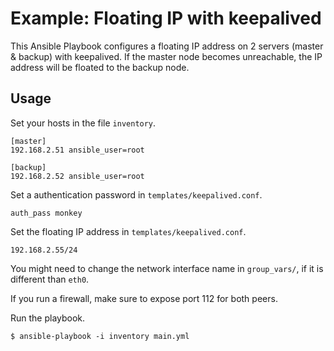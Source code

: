 # Example: Floating IP with keepalived

This Ansible Playbook configures a floating IP address
on 2 servers (master & backup) with keepalived.
If the master node becomes unreachable, the IP address will be floated to the backup node.

## Usage

Set your hosts in the file `inventory`.

    [master]
    192.168.2.51 ansible_user=root

    [backup]
    192.168.2.52 ansible_user=root

Set a authentication password in `templates/keepalived.conf`.

    auth_pass monkey

Set the floating IP address in `templates/keepalived.conf`.

    192.168.2.55/24

You might need to change the network interface name in `group_vars/`,
if it is different than `eth0`.

If you run a firewall, make sure to expose port 112 for both peers.

Run the playbook.

    $ ansible-playbook -i inventory main.yml
